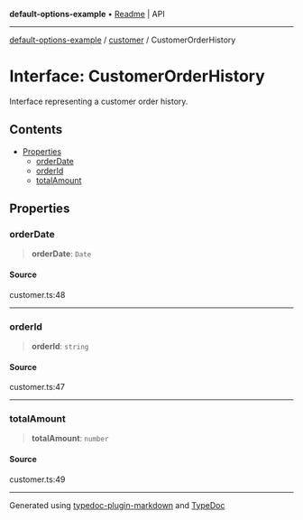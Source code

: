 **default-options-example** • [Readme](../../README.md) \| API

***

[default-options-example](../../modules.md) / [customer](../README.md) / CustomerOrderHistory

# Interface: CustomerOrderHistory

Interface representing a customer order history.

## Contents

- [Properties](CustomerOrderHistory.md#properties)
    - [orderDate](CustomerOrderHistory.md#orderdate)
    - [orderId](CustomerOrderHistory.md#orderid)
    - [totalAmount](CustomerOrderHistory.md#totalamount)

## Properties

### orderDate

> **orderDate**: `Date`

#### Source

customer.ts:48

***

### orderId

> **orderId**: `string`

#### Source

customer.ts:47

***

### totalAmount

> **totalAmount**: `number`

#### Source

customer.ts:49

***

Generated using [typedoc-plugin-markdown](https://www.npmjs.com/package/typedoc-plugin-markdown) and [TypeDoc](https://typedoc.org/)
